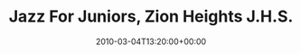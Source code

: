 ---
templateKey: event
guid: 0895207a-6eab-11ea-99c5-002590d1d1b0
date: 2010-03-04T13:20:00+00:00
eventTime: '1:20pm'
title: Jazz For Juniors, Zion Heights J.H.S.
artist: Jazz For Juniors
city: Toronto
venue: Zion Heights J.H.S.
group: Jazz for Juniors
guests: Elizabeth Shepherd
---